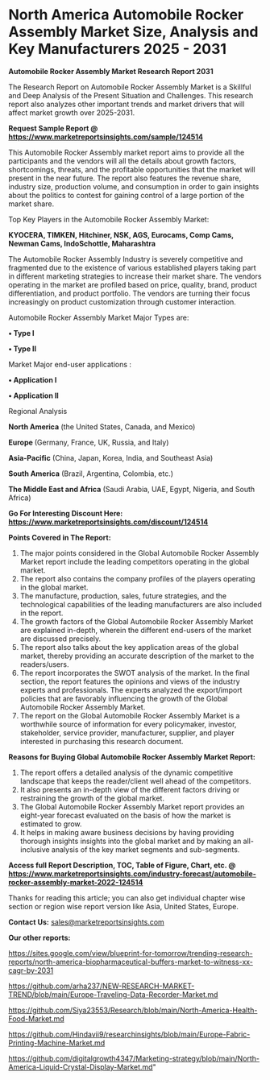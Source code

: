 # North America Automobile Rocker Assembly Market Size, Analysis and Key Manufacturers 2025 - 2031

<strong>Automobile Rocker Assembly Market Research Report 2031</strong>

The Research Report on Automobile Rocker Assembly Market is a Skillful and Deep Analysis of the Present Situation and Challenges. This research report also analyzes other important trends and market drivers that will affect market growth over 2025-2031.

<strong>Request Sample Report @ <a href=https://www.marketreportsinsights.com/sample/124514>https://www.marketreportsinsights.com/sample/124514</a></strong>

This Automobile Rocker Assembly market report aims to provide all the participants and the vendors will all the details about growth factors, shortcomings, threats, and the profitable opportunities that the market will present in the near future. The report also features the revenue share, industry size, production volume, and consumption in order to gain insights about the politics to contest for gaining control of a large portion of the market share.

Top Key Players in the Automobile Rocker Assembly Market:

<strong>KYOCERA, TIMKEN, Hitchiner, NSK, AGS, Eurocams, Comp Cams, Newman Cams, IndoSchottle, Maharashtra</strong>

The Automobile Rocker Assembly Industry is severely competitive and fragmented due to the existence of various established players taking part in different marketing strategies to increase their market share. The vendors operating in the market are profiled based on price, quality, brand, product differentiation, and product portfolio. The vendors are turning their focus increasingly on product customization through customer interaction.

Automobile Rocker Assembly Market Major Types are:

<strong>• Type I

• Type II</strong>

Market Major end-user applications :

<strong>• Application I

• Application II</strong>

Regional Analysis

</u><strong><b>North America</b></strong> (the United States, Canada, and Mexico)

<strong><b>Europe </b></strong>(Germany, France, UK, Russia, and Italy)

<strong><b>Asia-Pacific</b></strong> (China, Japan, Korea, India, and Southeast Asia)

<strong><b>South America</b></strong> (Brazil, Argentina, Colombia, etc.)

<strong><b>The Middle East and Africa</b></strong> (Saudi Arabia, UAE, Egypt, Nigeria, and South Africa)

<strong>Go For Interesting Discount Here: <a href=https://www.marketreportsinsights.com/discount/124514>https://www.marketreportsinsights.com/discount/124514</a></strong>

<strong>Points Covered in The Report:</strong>
<ol>
  <li>The major points considered in the Global Automobile Rocker Assembly Market report include the leading competitors operating in the global market.</li>
  <li>The report also contains the company profiles of the players operating in the global market.</li>
  <li>The manufacture, production, sales, future strategies, and the technological capabilities of the leading manufacturers are also included in the report.</li>
  <li>The growth factors of the Global Automobile Rocker Assembly Market are explained in-depth, wherein the different end-users of the market are discussed precisely.</li>
  <li>The report also talks about the key application areas of the global market, thereby providing an accurate description of the market to the readers/users.</li>
  <li>The report incorporates the SWOT analysis of the market. In the final section, the report features the opinions and views of the industry experts and professionals. The experts analyzed the export/import policies that are favorably influencing the growth of the Global Automobile Rocker Assembly Market.</li>
  <li>The report on the Global Automobile Rocker Assembly Market is a worthwhile source of information for every policymaker, investor, stakeholder, service provider, manufacturer, supplier, and player interested in purchasing this research document.</li>
</ol>
<strong>Reasons for Buying Global Automobile Rocker Assembly Market Report:</strong>

<ol>
  <li>The report offers a detailed analysis of the dynamic competitive landscape that keeps the reader/client well ahead of the competitors.</li>
  <li>It also presents an in-depth view of the different factors driving or restraining the growth of the global market.</li>
  <li>The Global Automobile Rocker Assembly Market report provides an eight-year forecast evaluated on the basis of how the market is estimated to grow.</li>
  <li>It helps in making aware business decisions by having providing thorough insights insights into the global market and by making an all-inclusive analysis of the key market segments and sub-segments.</li>
</ol>
<strong>Access full Report Description, TOC, Table of Figure, Chart, etc. @ <a href=https://www.marketreportsinsights.com/industry-forecast/automobile-rocker-assembly-market-2022-124514>https://www.marketreportsinsights.com/industry-forecast/automobile-rocker-assembly-market-2022-124514</a></strong>


Thanks for reading this article; you can also get individual chapter wise section or region wise report version like Asia, United States, Europe.

<strong>Contact Us:</strong>
sales@marketreportsinsights.com

<strong>Our other reports:</strong>

<a href=https://sites.google.com/view/blueprint-for-tomorrow/trending-research-reports/north-america-biopharmaceutical-buffers-market-to-witness-xx-cagr-by-2031>https://sites.google.com/view/blueprint-for-tomorrow/trending-research-reports/north-america-biopharmaceutical-buffers-market-to-witness-xx-cagr-by-2031</a>

<a href=https://github.com/arha237/NEW-RESEARCH-MARKET-TREND/blob/main/Europe-Traveling-Data-Recorder-Market.md>https://github.com/arha237/NEW-RESEARCH-MARKET-TREND/blob/main/Europe-Traveling-Data-Recorder-Market.md</a>

<a href=https://github.com/Siya23553/Research/blob/main/North-America-Health-Food-Market.md>https://github.com/Siya23553/Research/blob/main/North-America-Health-Food-Market.md</a>

<a href=https://github.com/Hindavii9/researchinsights/blob/main/Europe-Fabric-Printing-Machine-Market.md>https://github.com/Hindavii9/researchinsights/blob/main/Europe-Fabric-Printing-Machine-Market.md</a>

<a href=https://github.com/digitalgrowth4347/Marketing-strategy/blob/main/North-America-Liquid-Crystal-Display-Market.md>https://github.com/digitalgrowth4347/Marketing-strategy/blob/main/North-America-Liquid-Crystal-Display-Market.md</a>"
